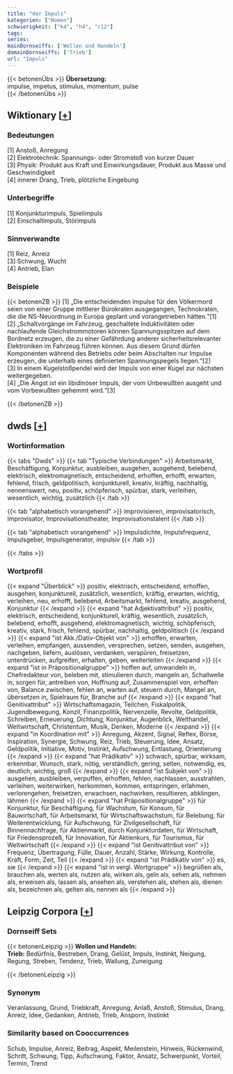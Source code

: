 ```yaml
---
title: "der Impuls"
kategorien: ["Nomen"]
schwierigkeit: ["k4", "h4", "r12"]
tags:
series:
mainDornseiffs: ['Wollen und Handeln']
domainDornseiffs: ['Trieb']
url: "Impuls"
---
```


{{< betonenÜbs >}}
**Übersetzung:**  
impulse, impetus, stimulus, momentum, pulse  
{{< /betonenÜbs >}}

## Wiktionary [[+](https://de.wiktionary.org/wiki/Impuls)]

### Bedeutungen
[1] Anstoß, Anregung  
[2] Elektrotechnik: Spannungs- oder Stromstoß von kurzer Dauer  
[3] Physik: Produkt aus Kraft und Einwirkungsdauer, Produkt aus Masse und Geschwindigkeit  
[4] innerer Drang, Trieb, plötzliche Eingebung  

### Unterbegriffe
[1] Konjunkturimpuls, Spielimpuls  
[2] Einschaltimpuls, Störimpuls  

### Sinnverwandte
[1] Reiz, Anreiz  
[3] Schwung, Wucht  
[4] Antrieb, Elan  

### Beispiele
{{< betonenZB >}}
[1] „Die entscheidenden Impulse für den Völkermord seien von einer Gruppe mittlerer Bürokraten ausgegangen, Technokraten, die die NS-Neuordnung in Europa geplant und vorangetrieben hätten.“[1]  
[2] „Schaltvorgänge im Fahrzeug, geschaltete Induktivitäten oder nachlaufende Gleichstrommotoren können Spannungsspitzen auf dem Bordnetz erzeugen, die zu einer Gefährdung anderer sicherheitsrelevanter Elektroniken im Fahrzeug führen können. Aus diesem Grund dürfen Komponenten während des Betriebs oder beim Abschalten nur Impulse erzeugen, die unterhalb eines definierten Spannungspegels liegen.“[2]  
[3] In einem Kugelstoßpendel wird der Impuls von einer Kugel zur nächsten weitergegeben.  
[4] „Die Angst ist ein libidinöser Impuls, der vom Unbewußten ausgeht und vom Vorbewußten gehemmt wird.“[3]  

{{< /betonenZB >}}


## dwds [[+](https://www.dwds.de/wb/Impuls)]

### Wortinformation
{{< tabs "Dwds" >}}
{{< tab "Typische Verbindungen" >}}
Arbeitsmarkt, Beschäftigung, Konjunktur, ausbleiben, ausgehen, ausgehend, belebend, elektrisch, elektromagnetisch, entscheidend, erhoffen, erhofft, erwarten, fehlend, frisch, geldpolitisch, konjunkturell, kreativ, kräftig, nachhaltig, nennenswert, neu, positiv, schöpferisch, spürbar, stark, verleihen, wesentlich, wichtig, zusätzlich
{{< /tab >}}

{{< tab "alphabetisch vorangehend" >}}
improvisieren, improvisatorisch, Improvisator, Improvisationstheater, Improvisationstalent
{{< /tab >}}

{{< tab "alphabetisch vorangehend" >}}
Impulsdichte, Impulsfrequenz, Impulsgeber, Impulsgenerator, impulsiv
{{< /tab >}}

{{< /tabs >}}

### Wortprofil
{{< expand "Überblick" >}} positiv, elektrisch, entscheidend, erhoffen, ausgehen, konjunkturell, zusätzlich, wesentlich, kräftig, erwarten, wichtig, verleihen, neu, erhofft, belebend, Arbeitsmarkt, fehlend, kreativ, ausgehend, Konjunktur {{< /expand >}}
{{< expand "hat Adjektivattribut" >}} positiv, elektrisch, entscheidend, konjunkturell, kräftig, wesentlich, zusätzlich, belebend, erhofft, ausgehend, elektromagnetisch, wichtig, schöpferisch, kreativ, stark, frisch, fehlend, spürbar, nachhaltig, geldpolitisch {{< /expand >}}
{{< expand "ist Akk./Dativ-Objekt von" >}} erhoffen, erwarten, verleihen, empfangen, aussenden, versprechen, setzen, senden, ausgehen, nachgeben, liefern, auslösen, verdanken, verspüren, freisetzen, unterdrücken, aufgreifen, erhalten, geben, weiterleiten {{< /expand >}}
{{< expand "ist in Präpositionalgruppe" >}} hoffen auf, umwandeln in, Chefredakteur von, beleben mit, stimulieren durch, mangeln an, Schallwelle in, sorgen für, antreiben von, Hoffnung auf, Zusammenspiel von, erhoffen von, Balance zwischen, fehlen an, warten auf, steuern durch, Mangel an, übersetzen in, Spielraum für, Branche auf {{< /expand >}}
{{< expand "hat Genitivattribut" >}} Wirtschaftsmagazin, Teilchen, Fiskalpolitik, Jugendbewegung, Konzil, Finanzpolitik, Nervenzelle, Revolte, Geldpolitik, Schreiben, Erneuerung, Dichtung, Konjunktur, Augenblick, Welthandel, Weltwirtschaft, Christentum, Musik, Denken, Moderne {{< /expand >}}
{{< expand "in Koordination mit" >}} Anregung, Akzent, Signal, Reflex, Börse, Inspiration, Synergie, Schwung, Reiz, Trieb, Steuerung, Idee, Ansatz, Geldpolitik, Initiative, Motiv, Instinkt, Aufschwung, Entlastung, Orientierung {{< /expand >}}
{{< expand "hat Prädikativ" >}} schwach, spürbar, wirksam, erkennbar, Wunsch, stark, nötig, verständlich, gering, selten, notwendig, es, deutlich, wichtig, groß {{< /expand >}}
{{< expand "ist Subjekt von" >}} ausgehen, ausbleiben, verpuffen, erhoffen, fehlen, nachlassen, ausstrahlen, verleihen, weiterwirken, herkommen, kommen, entspringen, erlahmen, verlorengehen, freisetzen, erwachsen, nachwirken, resultieren, abklingen, lähmen {{< /expand >}}
{{< expand "hat Präpositionalgruppe" >}} für Konjunktur, für Beschäftigung, für Wachstum, für Konsum, für Bauwirtschaft, für Arbeitsmarkt, für Wirtschaftswachstum, für Belebung, für Weiterentwicklung, für Aufschwung, für Zivilgesellschaft, für Binnennachfrage, für Aktienmarkt, durch Konjunkturdaten, für Wirtschaft, für Friedensprozeß, für Innovation, für Aktienkurs, für Tourismus, für Weltwirtschaft {{< /expand >}}
{{< expand "ist Genitivattribut von" >}} Frequenz, Übertragung, Fülle, Dauer, Anzahl, Stärke, Wirkung, Kontrolle, Kraft, Form, Zeit, Teil {{< /expand >}}
{{< expand "ist Prädikativ von" >}} es, sie {{< /expand >}}
{{< expand "ist in vergl. Wortgruppe" >}} begrüßen als, brauchen als, werten als, nutzen als, wirken als, geln als, sehen als, nehmen als, erweisen als, lassen als, ansehen als, verstehen als, stehen als, dienen als, bezeichnen als, gelten als, nennen als {{< /expand >}}

## Leipzig Corpora [[+](https://corpora.uni-leipzig.de/en/res?word=Impuls&corpusId=deu_newscrawl-public_2018)]

### Dornseiff Sets
{{< betonenLeipzig >}}
**Wollen und Handeln:**  
**Trieb:** Bedürfnis, Bestreben, Drang, Gelüst, Impuls, Instinkt, Neigung, Regung, Streben, Tendenz, Trieb, Wallung, Zuneigung  

{{< /betonenLeipzig >}}

### Synonym
Veranlassung, Grund, Triebkraft, Anregung, Anlaß, Anstoß, Stimulus, Drang, Anreiz, Idee, Gedanken, Antrieb, Trieb, Ansporn, Instinkt


### Similarity based on Cooccurrences
Schub, Impulse, Anreiz, Beitrag, Aspekt, Meilenstein, Hinweis, Rückenwind, Schritt, Schwung, Tipp, Aufschwung, Faktor, Ansatz, Schwerpunkt, Vorteil, Termin, Trend


